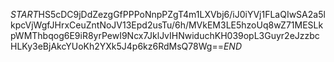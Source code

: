 $START$HS5cDC9jDdZezgGfPPPoNnpPZgT4m1LXVbj6/iJ0iYVj1FLaQIwSA2a5lkpcVjWgfJHrxCeuZntNoJV13Epd2usTu/6h/MVkEM3LE5hzoUq8wZ71MESLkpWMThbqog6E9iR8yrPewI9Ncx7JklJvIHNwiduchKH039opL3Guyr2eJzzbcHLKy3eBjAkcYUoKh2YXk5J4p6kz6RdMsQ78Wg==$END$